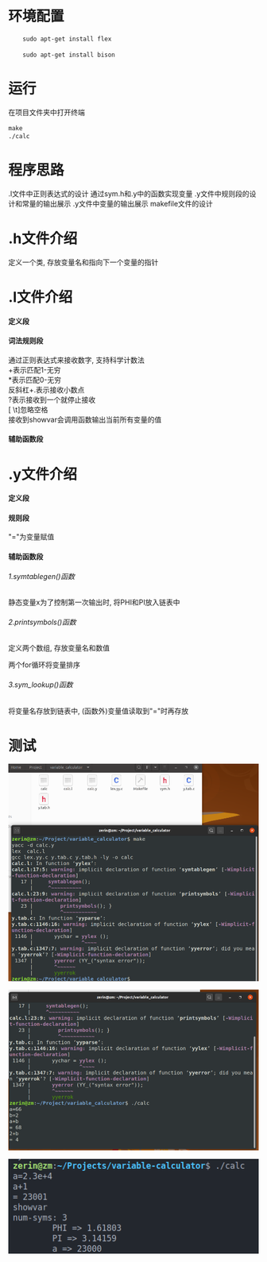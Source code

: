 # 环境配置

```shell
    sudo apt-get install flex 

    sudo apt-get install bison 
```

# 运行

在项目文件夹中打开终端

```
make
./calc
```

# 程序思路

.l文件中正则表达式的设计
通过sym.h和.y中的函数实现变量
.y文件中规则段的设计和常量的输出展示
.y文件中变量的输出展示
makefile文件的设计

# .h文件介绍

定义一个类, 存放变量名和指向下一个变量的指针

# .l文件介绍

#### 定义段

#### 词法规则段

通过正则表达式来接收数字, 支持科学计数法  
+表示匹配1-无穷  
*表示匹配0-无穷  
反斜杠+.表示接收小数点  
?表示接收到一个就停止接收  
[ \t]忽略空格  
接收到showvar会调用函数输出当前所有变量的值

#### 辅助函数段

# .y文件介绍

#### 定义段

#### 规则段

"="为变量赋值

#### 辅助函数段

###### 1.symtablegen()函数

静态变量x为了控制第一次输出时, 将PHI和PI放入链表中

###### 2.printsymbols()函数

定义两个数组, 存放变量名和数值

两个for循环将变量排序

###### 3.sym_lookup()函数

将变量名存放到链表中, (函数外)变量值读取到"="时再存放

# 测试

![image-20220426155920376](./img/image-20220426155920376.png)

![image-20220426155958584](./img/image-20220426155958584.png)

![image-20220521193256955](img/image-20220521193256955.png)

